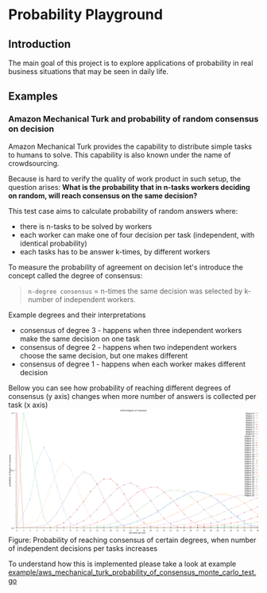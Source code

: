 # Probability Playground
## Introduction
The main goal of this project is to explore applications of probability in real business situations that may be seen in daily life.

## Examples 
### Amazon Mechanical Turk and probability of random consensus on decision
Amazon Mechanical Turk provides the capability to distribute simple tasks to humans to solve. 
This capability is also known under the name of crowdsourcing. 

Because is hard to verify the quality of work product in such setup, the question arises: 
**What is the probability that in n-tasks workers deciding on random, will reach consensus on the same decision?**

This test case aims to calculate probability of random answers where:
- there is n-tasks to be solved by workers
- each worker can make one of four decision per task (independent, with identical probability)
- each tasks has to be answer k-times, by different workers

To measure the probability of agreement on decision let's introduce the concept called the degree of consensus:

> `n-degree consensus` = n-times the same decision was selected by k-number of independent workers. 

Example degrees and their interpretations
- consensus of degree 3 - happens when three independent workers make the same decision on one task
- consensus of degree 2 - happens when two independent workers choose the same decision, but one makes different
- consensus of degree 1 - happens when each worker makes different decision

Bellow you can see how probability of reaching different degrees of consensus (y axis) changes when more number of answers is collected per task (x axis)
![Probability of reaching consensus in AWS mTurk](./example/aws_mechanical_turk_probability_of_consensus_monte_carlo_test.png)
Figure: Probability of reaching consensus of certain degrees, when number of independent decisions per tasks increases

To understand how this is implemented please take a look at example [example/aws_mechanical_turk_probability_of_consensus_monte_carlo_test.go](example/aws_mechanical_turk_probability_of_consensus_monte_carlo_test.go)
